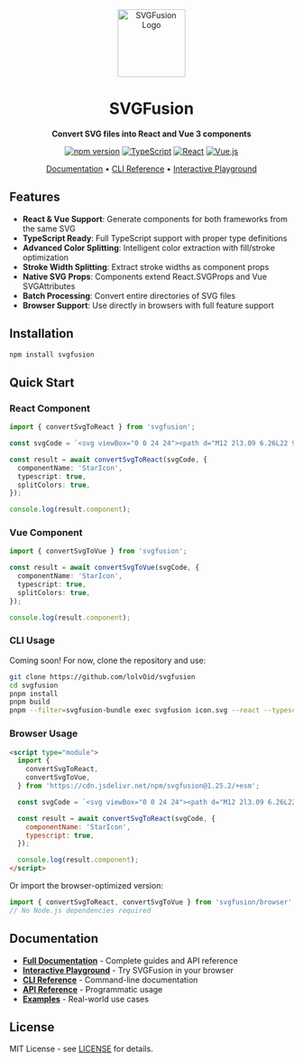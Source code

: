 <div align="center">
  <img src="https://i.ibb.co/TZFfpFL/logo.png" alt="SVGFusion Logo" width="120" height="120">

# SVGFusion

**Convert SVG files into React and Vue 3 components**

[![npm version](https://img.shields.io/npm/v/svgfusion)](https://www.npmjs.com/package/svgfusion)
[![TypeScript](https://img.shields.io/badge/TypeScript-007ACC?style=flat&logo=typescript&logoColor=white)](https://www.typescriptlang.org/)
[![React](https://img.shields.io/badge/React-20232A?style=flat&logo=react&logoColor=61DAFB)](https://reactjs.org/)
[![Vue.js](https://img.shields.io/badge/Vue.js-35495E?style=flat&logo=vue.js&logoColor=4FC08D)](https://vuejs.org/)

[Documentation](https://svgfusion.netlify.app) • [CLI Reference](https://svgfusion.netlify.app/docs/cli-usage) • [Interactive Playground](https://svgfusion.netlify.app/playground)

</div>

## Features

- **React & Vue Support**: Generate components for both frameworks from the same SVG
- **TypeScript Ready**: Full TypeScript support with proper type definitions
- **Advanced Color Splitting**: Intelligent color extraction with fill/stroke optimization
- **Stroke Width Splitting**: Extract stroke widths as component props
- **Native SVG Props**: Components extend React.SVGProps and Vue SVGAttributes
- **Batch Processing**: Convert entire directories of SVG files
- **Browser Support**: Use directly in browsers with full feature support

## Installation

```bash
npm install svgfusion
```

## Quick Start

### React Component

```typescript
import { convertSvgToReact } from 'svgfusion';

const svgCode = `<svg viewBox="0 0 24 24"><path d="M12 2l3.09 6.26L22 9.27l-5 4.87 1.18 6.88L12 17.77l-6.18 3.25L7 14.14 2 9.27l6.91-1.01L12 2z"/></svg>`;

const result = await convertSvgToReact(svgCode, {
  componentName: 'StarIcon',
  typescript: true,
  splitColors: true,
});

console.log(result.component);
```

### Vue Component

```typescript
import { convertSvgToVue } from 'svgfusion';

const result = await convertSvgToVue(svgCode, {
  componentName: 'StarIcon',
  typescript: true,
  splitColors: true,
});

console.log(result.component);
```

### CLI Usage

Coming soon! For now, clone the repository and use:

```bash
git clone https://github.com/lolvOid/svgfusion
cd svgfusion
pnpm install
pnpm build
pnpm --filter=svgfusion-bundle exec svgfusion icon.svg --react --typescript
```

### Browser Usage

```html
<script type="module">
  import {
    convertSvgToReact,
    convertSvgToVue,
  } from 'https://cdn.jsdelivr.net/npm/svgfusion@1.25.2/+esm';

  const svgCode = `<svg viewBox="0 0 24 24"><path d="M12 2l3.09 6.26L22 9.27l-5 4.87 1.18 6.88L12 17.77l-6.18 3.25L7 14.14 2 9.27l6.91-1.01L12 2z"/></svg>`;

  const result = await convertSvgToReact(svgCode, {
    componentName: 'StarIcon',
    typescript: true,
  });

  console.log(result.component);
</script>
```

Or import the browser-optimized version:

```javascript
import { convertSvgToReact, convertSvgToVue } from 'svgfusion/browser';
// No Node.js dependencies required
```

## Documentation

- **[Full Documentation](https://svgfusion.netlify.app)** - Complete guides and API reference
- **[Interactive Playground](https://svgfusion.netlify.app/playground)** - Try SVGFusion in your browser
- **[CLI Reference](https://svgfusion.netlify.app/docs/cli-usage)** - Command-line documentation
- **[API Reference](https://svgfusion.netlify.app/docs/api)** - Programmatic usage
- **[Examples](https://svgfusion.netlify.app/docs/examples)** - Real-world use cases

## License

MIT License - see [LICENSE](LICENSE) for details.
